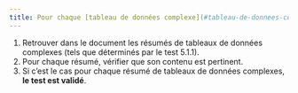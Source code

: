 ```yaml
---
title: Pour chaque [tableau de données complexe](#tableau-de-donnees-complexe) ayant un [résumé](#resume-de-tableau), celui-ci est-il pertinent ?
---
```


1. Retrouver dans le document les résumés de tableaux de données complexes (tels que déterminés par le test 5.1.1).
2. Pour chaque résumé, vérifier que son contenu est pertinent.
3. Si c’est le cas pour chaque résumé de tableaux de données complexes, **le test est validé**.
